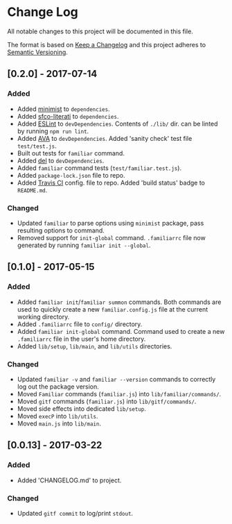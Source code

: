 # Change Log
All notable changes to this project will be documented in this file.

The format is based on [Keep a Changelog](http://keepachangelog.com/)
and this project adheres to [Semantic Versioning](http://semver.org/).

## [0.2.0] - 2017-07-14
### Added
- Added [minimist](https://www.npmjs.com/package/minimist) to `dependencies`.
- Added [sfco-literati](https://www.npmjs.com/package/sfco-literati) to `dependencies`.
- Added [ESLint](http://eslint.org/) to `devDependencies`. Contents of `./lib/` dir. can be linted by running `npm run lint`.
- Added [AVA](https://github.com/avajs/ava) to `devDependencies`. Added 'sanity check' test file `test/test.js`.
- Built out tests for `familiar` command.
- Added [del](https://www.npmjs.com/package/del) to `devDependencies`.
- Added `familiar` command tests (`test/familiar.test.js`).
- Added `package-lock.json` file to repo.
- Added [Travis CI](https://travis-ci.org/) config. file to repo. Added 'build status' badge to `README.md`.

### Changed
- Updated `familiar` to parse options using `minimist` package, pass resulting options to command.
- Removed support for `init-global` command. `.familiarrc` file now generated by running `familiar init --global`.

## [0.1.0] - 2017-05-15
### Added
- Added `familiar init`/`familiar summon` commands. Both commands are used to quickly create a new `familiar.config.js` file at the current working directory.
- Added `.familiarrc` file to `config/` directory.
- Added `familiar init-global` command. Command used to create a new `.familiarrc` file in the user's home directory.
- Added `lib/setup`, `lib/main`, and `lib/utils` directories.

### Changed
- Updated `familiar -v` and `familiar --version` commands to correctly log out the package version.
- Moved `Familiar` commands (`familiar.js`) into `lib/familiar/commands/`.
- Moved `gitf` commands (`familiar.js`) into `lib/gitf/commands/`.
- Moved side effects into dedicated `lib/setup`.
- Moved `execP` into `lib/utils`.
- Moved `main.js` into `lib/main`.

## [0.0.13] - 2017-03-22
### Added
- Added 'CHANGELOG.md' to project.

### Changed
- Updated `gitf commit` to log/print `stdout`.
